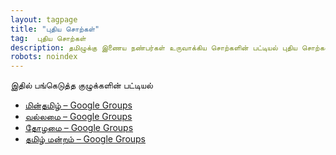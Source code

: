 ```yaml
---
layout: tagpage
title: "புதிய சொற்கள்"
tag:  புதிய சொற்கள்
description: தமிழுக்கு இணைய நண்பர்கள் உருவாக்கிய சொற்களின் பட்டியல் புதிய சொற்கள்
robots: noindex
---
```

இதில் பங்கெடுத்த குழுக்களின் பட்டியல்

- [மின்தமிழ் – Google Groups](https://groups.google.com/forum/#!forum/mintamil)
- [வல்லமை – Google Groups](https://groups.google.com/forum/#!forum/vallamai)
- [தோழமை – Google Groups](https://groups.google.com/forum/#!forum/thiru-thoazhamai)
- [தமிழ் மன்றம் – Google Groups](https://groups.google.com/forum/#!forum/tamilmanram)